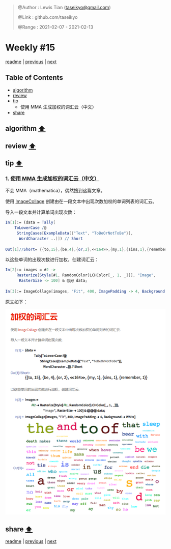 > @Author  : Lewis Tian (taseikyo@gmail.com)
>
> @Link    : github.com/taseikyo
>
> @Range   : 2021-02-07 - 2021-02-13

# Weekly #15

[readme](../README.md) | [previous](202102W1.md) | [next](202102W3.md)

## Table of Contents

- [algorithm](#algorithm-)
- [review](#review-)
- [tip](#tip-)
	- 使用 MMA 生成加权的词汇云（中文）
- [share](#share-)

## algorithm [⬆](#weekly-15)

## review [⬆](#weekly-15)

## tip [⬆](#weekly-15)

### 1. [使用 MMA 生成加权的词汇云（中文）](https://www.wolfram.com/mathematica/new-in-10/enhanced-image-processing/weighted-word-cloud.html)

不会 MMA（mathematica），偶然搜到这篇文章。

使用 [ImageCollage](http://reference.wolfram.com/language/ref/ImageCollage.html) 创建由在一段文本中出现次数加权的单词列表的词汇云。

导入一段文本并计算单词出现次数：

```Mathematica
In[1]:= (data = Tally[
    ToLowerCase /@ 
     StringCases[ExampleData[{"Text", "ToBeOrNotToBe"}], 
      WordCharacter ..]]) // Short

Out[1]//Short= {{to,15},{be,4},{or,2},<<164>>,{my,1},{sins,1},{remember,1}}
```

以这些单词的出现次数进行加权，创建词汇云：

```Mathematica
In[2]:= images = #2 -> 
     Rasterize[Style[#1, RandomColor[LCHColor[_, 1, _]]], "Image", 
      RasterSize -> 100] & @@@ data;

In[3]:= ImageCollage[images, "Fit", 400, ImagePadding -> 4, Background -> White]
```

原文如下：

![](../images/2021/02/20210204172203.png)

## share [⬆](#weekly-15)

[readme](../README.md) | [previous](202102W1.md) | [next](202102W3.md)

